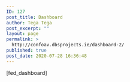 ```yaml
---
ID: 127
post_title: Dashboard
author: Tega Tega
post_excerpt: ""
layout: page
permalink: >
  http://confoav.dbsprojects.ie/dashboard-2/
published: true
post_date: 2020-07-28 16:36:48
---
```

<!-- wp:paragraph -->
<p>[fed_dashboard]</p>
<!-- /wp:paragraph -->